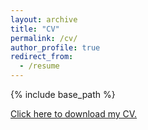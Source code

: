 ```yaml
---
layout: archive
title: "CV"
permalink: /cv/
author_profile: true
redirect_from:
  - /resume
---
```


{% include base_path %}

<p>
  <a href="/files/LEMcCann_CV.pdf" target="_blank" rel="noopener noreferrer">
    Click here to download my CV.
  </a>
</p>
